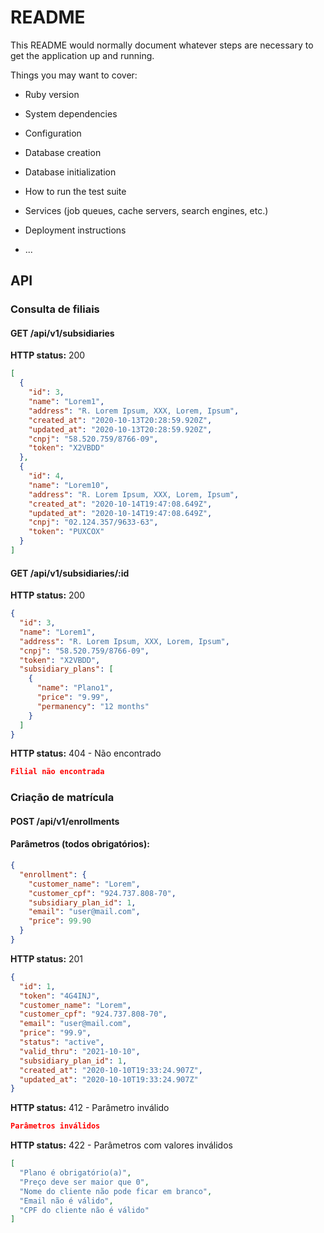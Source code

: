 # README

This README would normally document whatever steps are necessary to get the
application up and running.

Things you may want to cover:

* Ruby version

* System dependencies

* Configuration

* Database creation

* Database initialization

* How to run the test suite

* Services (job queues, cache servers, search engines, etc.)

* Deployment instructions

* ...

## API

### Consulta de filiais

#### GET /api/v1/subsidiaries

**HTTP status:** 200

```json
[
  {
    "id": 3,
    "name": "Lorem1",
    "address": "R. Lorem Ipsum, XXX, Lorem, Ipsum",
    "created_at": "2020-10-13T20:28:59.920Z",
    "updated_at": "2020-10-13T20:28:59.920Z",
    "cnpj": "58.520.759/8766-09",
    "token": "X2VBDD"
  },
  {
    "id": 4,
    "name": "Lorem10",
    "address": "R. Lorem Ipsum, XXX, Lorem, Ipsum",
    "created_at": "2020-10-14T19:47:08.649Z",
    "updated_at": "2020-10-14T19:47:08.649Z",
    "cnpj": "02.124.357/9633-63",
    "token": "PUXCOX"
  }
]
```

#### GET /api/v1/subsidiaries/:id

**HTTP status:** 200

```json
{
  "id": 3,
  "name": "Lorem1",
  "address": "R. Lorem Ipsum, XXX, Lorem, Ipsum",
  "cnpj": "58.520.759/8766-09",
  "token": "X2VBDD",
  "subsidiary_plans": [
    {
      "name": "Plano1",
      "price": "9.99",
      "permanency": "12 months"
    }
  ]
}
```


**HTTP status:** 404 - Não encontrado

```json
Filial não encontrada
```

### Criação de matrícula

#### POST /api/v1/enrollments

#### Parâmetros (todos obrigatórios):

```json
{
  "enrollment": { 
    "customer_name": "Lorem",
    "customer_cpf": "924.737.808-70",
    "subsidiary_plan_id": 1,
    "email": "user@mail.com",
    "price": 99.90 
  }
}
```

**HTTP status:** 201

```json
{
  "id": 1,
  "token": "4G4INJ",
  "customer_name": "Lorem",
  "customer_cpf": "924.737.808-70",
  "email": "user@mail.com",
  "price": "99.9",
  "status": "active",
  "valid_thru": "2021-10-10",
  "subsidiary_plan_id": 1,
  "created_at": "2020-10-10T19:33:24.907Z",
  "updated_at": "2020-10-10T19:33:24.907Z"
}
```

**HTTP status:** 412 - Parâmetro inválido

```json
Parâmetros inválidos
```

**HTTP status:** 422 - Parâmetros com valores inválidos

```json
[
  "Plano é obrigatório(a)",
  "Preço deve ser maior que 0",
  "Nome do cliente não pode ficar em branco",
  "Email não é válido",
  "CPF do cliente não é válido"
]
```
